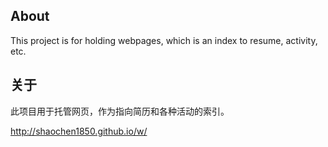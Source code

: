 ## About  
This project is for holding webpages, which is an index to resume, activity, etc.
## 关于  
此项目用于托管网页，作为指向简历和各种活动的索引。  

<http://shaochen1850.github.io/w/>
